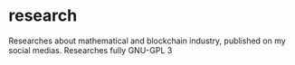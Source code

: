 # research
Researches about mathematical and blockchain industry, published on my social medias. Researches fully GNU-GPL 3
